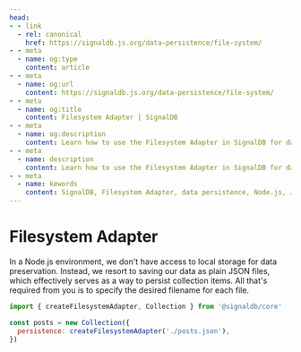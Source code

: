 ```yaml
---
head:
- - link
  - rel: canonical
    href: https://signaldb.js.org/data-persistence/file-system/
- - meta
  - name: og:type
    content: article
- - meta
  - name: og:url
    content: https://signaldb.js.org/data-persistence/file-system/
- - meta
  - name: og:title
    content: Filesystem Adapter | SignalDB
- - meta
  - name: og:description
    content: Learn how to use the Filesystem Adapter in SignalDB for data persistence in a Node.js environment.
- - meta
  - name: description
    content: Learn how to use the Filesystem Adapter in SignalDB for data persistence in a Node.js environment.
- - meta
  - name: kewords
    content: SignalDB, Filesystem Adapter, data persistence, Node.js, JSON files
---
```

# Filesystem Adapter

In a Node.js environment, we don't have access to local storage for data preservation. Instead, we resort to saving our data as plain JSON files, which effectively serves as a way to persist collection items. All that's required from you is to specify the desired filename for each file.

```js
import { createFilesystemAdapter, Collection } from '@signaldb/core'

const posts = new Collection({
  persistence: createFilesystemAdapter('./posts.json'),
})
```
